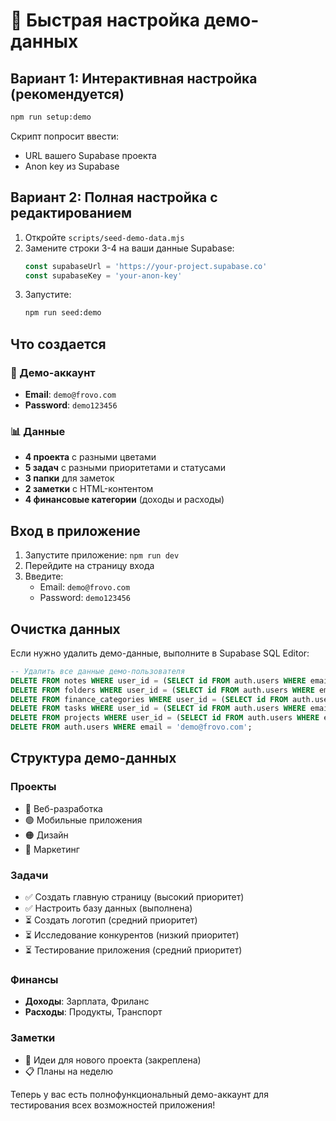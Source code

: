 # 🚀 Быстрая настройка демо-данных

## Вариант 1: Интерактивная настройка (рекомендуется)

```bash
npm run setup:demo
```

Скрипт попросит ввести:
- URL вашего Supabase проекта
- Anon key из Supabase

## Вариант 2: Полная настройка с редактированием

1. Откройте `scripts/seed-demo-data.mjs`
2. Замените строки 3-4 на ваши данные Supabase:
   ```javascript
   const supabaseUrl = 'https://your-project.supabase.co'
   const supabaseKey = 'your-anon-key'
   ```
3. Запустите:
   ```bash
   npm run seed:demo
   ```

## Что создается

### 👤 Демо-аккаунт
- **Email**: `demo@frovo.com`
- **Password**: `demo123456`

### 📊 Данные
- **4 проекта** с разными цветами
- **5 задач** с разными приоритетами и статусами
- **3 папки** для заметок
- **2 заметки** с HTML-контентом
- **4 финансовые категории** (доходы и расходы)

## Вход в приложение

1. Запустите приложение: `npm run dev`
2. Перейдите на страницу входа
3. Введите:
   - Email: `demo@frovo.com`
   - Password: `demo123456`

## Очистка данных

Если нужно удалить демо-данные, выполните в Supabase SQL Editor:

```sql
-- Удалить все данные демо-пользователя
DELETE FROM notes WHERE user_id = (SELECT id FROM auth.users WHERE email = 'demo@frovo.com');
DELETE FROM folders WHERE user_id = (SELECT id FROM auth.users WHERE email = 'demo@frovo.com');
DELETE FROM finance_categories WHERE user_id = (SELECT id FROM auth.users WHERE email = 'demo@frovo.com');
DELETE FROM tasks WHERE user_id = (SELECT id FROM auth.users WHERE email = 'demo@frovo.com');
DELETE FROM projects WHERE user_id = (SELECT id FROM auth.users WHERE email = 'demo@frovo.com');
DELETE FROM auth.users WHERE email = 'demo@frovo.com';
```

## Структура демо-данных

### Проекты
- 🔵 Веб-разработка
- 🟢 Мобильные приложения  
- 🟠 Дизайн
- 🔴 Маркетинг

### Задачи
- ✅ Создать главную страницу (высокий приоритет)
- ✅ Настроить базу данных (выполнена)
- ⏳ Создать логотип (средний приоритет)
- ⏳ Исследование конкурентов (низкий приоритет)
- ⏳ Тестирование приложения (средний приоритет)

### Финансы
- **Доходы**: Зарплата, Фриланс
- **Расходы**: Продукты, Транспорт

### Заметки
- 📌 Идеи для нового проекта (закреплена)
- 📋 Планы на неделю

Теперь у вас есть полнофункциональный демо-аккаунт для тестирования всех возможностей приложения!
